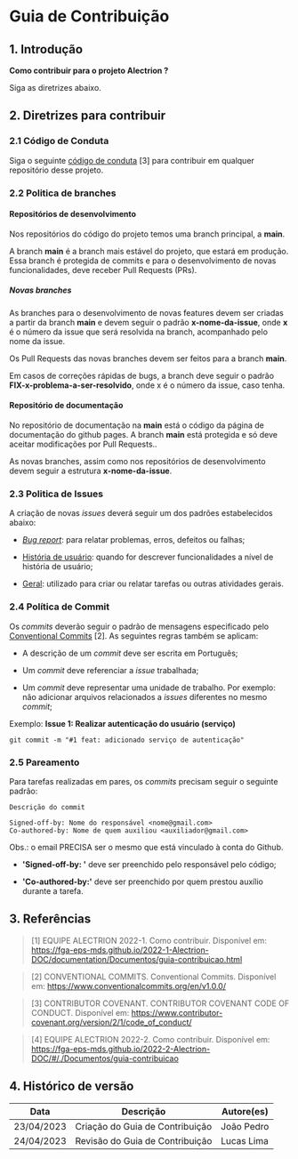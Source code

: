 # Guia de Contribuição

## 1. Introdução

**Como contribuir para o projeto Alectrion ?**

Siga as diretrizes abaixo.

## 2. Diretrizes para contribuir

### 2.1 Código de Conduta

Siga o seguinte [código de conduta](https://www.contributor-covenant.org/version/2/1/code_of_conduct/) [3] para contribuir em qualquer repositório desse projeto.

### 2.2 Politica de branches

#### Repositórios de desenvolvimento

Nos repositórios do código do projeto temos uma branch principal, a **main**. 

A branch **main** é a branch mais estável do projeto, que estará em produção. Essa branch é protegida de commits e para o desenvolvimento de novas funcionalidades, deve receber Pull Requests (PRs).

##### Novas branches

As branches para o desenvolvimento de novas features devem ser criadas a partir da branch **main** e devem seguir o padrão **x-nome-da-issue**, onde **x** é o número da issue que será resolvida na branch, acompanhado pelo nome da issue.

Os Pull Requests das novas branches devem ser feitos para a branch **main**.

Em casos de correções rápidas de bugs, a branch  deve seguir o padrão **FIX-x-problema-a-ser-resolvido**, onde x é o número da issue, caso tenha.

#### Repositório de documentação

No repositório de documentação na **main** está o código da página de documentação do github pages. A branch **main** está protegida e só deve aceitar modificações por Pull Requests..

As novas branches, assim como nos repositórios de desenvolvimento devem seguir a estrutura **x-nome-da-issue**.

### 2.3 Politica de Issues

A criação de novas _issues_ deverá seguir um dos padrões estabelecidos abaixo:

- [_Bug report_](https://github.com/fga-eps-mds/2023-1-Alectrion-DOC/blob/main/.github/ISSUE_TEMPLATE/bug_report.md): para relatar problemas, erros, defeitos ou falhas;

- [História de usuário](https://github.com/fga-eps-mds/2023-1-Alectrion-DOC/blob/main/.github/ISSUE_TEMPLATE/hist-ria-de-usu-rio--us-s-.md): quando for descrever funcionalidades a nível de história de usuário;

- [Geral](https://github.com/fga-eps-mds/2023-1-Alectrion-DOC/blob/main/.github/ISSUE_TEMPLATE/geral.md): utilizado para criar ou relatar tarefas ou outras atividades gerais.

### 2.4 Política de Commit

Os _commits_ deverão seguir o padrão de mensagens especificado pelo [Conventional Commits](https://www.conventionalcommits.org/en/v1.0.0/) [2]. As seguintes regras também se aplicam:

- A descrição de um _commit_ deve ser escrita em Português;

- Um _commit_ deve referenciar a _issue_ trabalhada;

- Um _commit_ deve representar uma unidade de trabalho. Por exemplo: não adicionar arquivos relacionados a _issues_ diferentes no mesmo _commit_;

Exemplo: **Issue 1: Realizar autenticação do usuário (serviço)**

```
git commit -m "#1 feat: adicionado serviço de autenticação"
```

### 2.5 Pareamento

Para tarefas realizadas em pares, os _commits_ precisam seguir o seguinte padrão:

```
Descrição do commit

Signed-off-by: Nome do responsável <nome@gmail.com>
Co-authored-by: Nome de quem auxiliou <auxiliador@gmail.com>
```

Obs.: o email PRECISA ser o mesmo que está vinculado à conta do Github.

- **'Signed-off-by: '** deve ser preenchido pelo responsável pelo código;

- **'Co-authored-by:'** deve ser preenchido por quem prestou auxílio durante a tarefa.

## 3. Referências

> [1] EQUIPE ALECTRION 2022-1. Como contribuir. Disponível em: https://fga-eps-mds.github.io/2022-1-Alectrion-DOC/documentation/Documentos/guia-contribuicao.html

> [2] CONVENTIONAL COMMITS. Conventional Commits. Disponível em: https://www.conventionalcommits.org/en/v1.0.0/

> [3] CONTRIBUTOR COVENANT. CONTRIBUTOR COVENANT CODE OF CONDUCT. Disponível em: https://www.contributor-covenant.org/version/2/1/code_of_conduct/

> [4] EQUIPE ALECTRION 2022-2. Como contribuir. Disponível em: https://fga-eps-mds.github.io/2022-2-Alectrion-DOC/#/./Documentos/guia-contribuicao


## 4. Histórico de versão

|**Data**|**Descrição**|**Autore(es)**|
|--------|-------------|--------------|
|23/04/2023| Criação do Guia de Contribuição | João Pedro |
|24/04/2023| Revisão do Guia de Contribuição | Lucas Lima |
